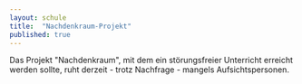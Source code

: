 ```yaml
---
layout: schule
title:  "Nachdenkraum-Projekt"
published: true
---
```


Das Projekt "Nachdenkraum", mit dem ein störungsfreier Unterricht erreicht werden sollte, ruht derzeit - trotz Nachfrage - mangels Aufsichtspersonen.
